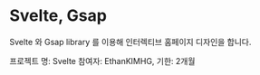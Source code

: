 # Svelte, Gsap

Svelte 와 Gsap library 를 이용해 인터렉티브 홈페이지 디자인을 합니다.

프로젝트 명: Svelte
참여자: EthanKIMHG, 
기한: 2개월
